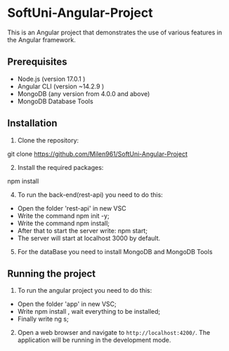 # SoftUni-Angular-Project

This is an Angular project that demonstrates the use of various features in the Angular framework.

## Prerequisites

- Node.js (version 17.0.1 )
- Angular CLI (version ~14.2.9 )
- MongoDB (any version from 4.0.0 and above)
- MongoDB Database Tools

## Installation

1. Clone the repository:

git clone https://github.com/Milen961/SoftUni-Angular-Project

2. Install the required packages:

  npm install

4. To run the back-end(rest-api) you need to do this:
 - Open the folder 'rest-api' in new VSC
 - Write the command npm init -y;
 - Write the command npm install;
 - After that to start the server write: npm start;
 - The server will start at localhost 3000 by default.
 
5. For the dataBase you need to install MongoDB and MongoDB Tools
 
## Running the project

1. To run the angular project you need to do this:
 - Open the folder 'app' in new VSC;
 - Write npm install , wait everything to be installed;
 - Finally write ng s;

2. Open a web browser and navigate to `http://localhost:4200/`. The application will be running in the development mode.

